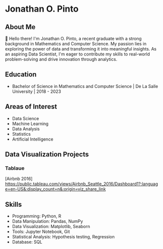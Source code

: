 # Jonathan O. Pinto

## About Me

👋 Hello there! I'm Jonathan O. Pinto, a recent graduate with a strong background in Mathematics and Computer Science. My passion lies in exploring the power of data and transforming it into meaningful insights. As an aspiring Data Scientist, I'm eager to contribute my skills to real-world problem-solving and drive innovation through analytics.

## Education

- Bachelor of Science in Mathematics and Computer Science | De La Salle University | 2018 - 2023

## Areas of Interest

- Data Science
- Machine Learning
- Data Analysis
- Statistics
- Artificial Intelligence

## Data Visualization Projects
### Tablaue
[Airbnb 2016]
https://public.tableau.com/views/Airbnb_Seattle_2016/Dashboard1?:language=en-US&:display_count=n&:origin=viz_share_link

## Skills

- Programming: Python, R
- Data Manipulation: Pandas, NumPy
- Data Visualization: Matplotlib, Seaborn
- Tools: Jupyter Notebook, Git
- Statistical Analysis: Hypothesis testing, Regression
- Database: SQL


